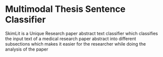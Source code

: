# Multimodal Thesis Sentence Classifier
SkimLit is a Unique Research paper abstract text classifier which classifies the input text of a medical research paper abstract into different subsections which makes it easier for the researcher while doing the analysis of the paper
